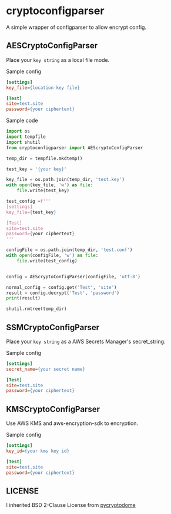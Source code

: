 # cryptoconfigparser

A simple wrapper of configparser to allow encrypt config.

## AESCryptoConfigParser

Place your `key string` as a local file mode.

Sample config

```ini
[settings]
key_file={location key file}

[Test]
site=test.site
password={your ciphertext}
```

Sample code

```python
import os
import tempfile
import shutil
from cryptoconfigparser import AEScryptoConfigParser

temp_dir = tempfile.mkdtemp()

test_key = '{your key}'

key_file = os.path.join(temp_dir, 'test.key')
with open(key_file, 'w') as file:
    file.write(test_key)

test_config =f'''
[settings]
key_file={test_key}

[Test]
site=test.site
password={your ciphertext}
'''

configFile = os.path.join(temp_dir, 'test.conf')
with open(configFile, 'w') as file:
    file.write(test_config)


config = AEScryptoConfigParser(configFile, 'utf-8')

normal_config = config.get('Test', 'site')
result = config.decrypt('Test', 'password')
print(result)

shutil.rmtree(temp_dir)
```

## SSMCryptoConfigParser

Place your `key string` as a AWS Secrets Manager's secret_string.

Sample config

```ini
[settings]
secret_name={your secret name}

[Test]
site=test.site
password={your ciphertext}
```

## KMSCryptoConfigParser

Use AWS KMS and aws-encryption-sdk to encryption.

Sample config

```ini
[settings]
key_id={your kms key id}

[Test]
site=test.site
password={your ciphertext}
```

## LICENSE

I inherited BSD 2-Clause License from [pycryptodome](https://pypi.org/project/pycryptodome/)

